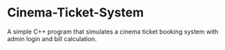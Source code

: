 # Cinema-Ticket-System
A simple C++ program that simulates a cinema ticket booking system with admin login and bill calculation.
